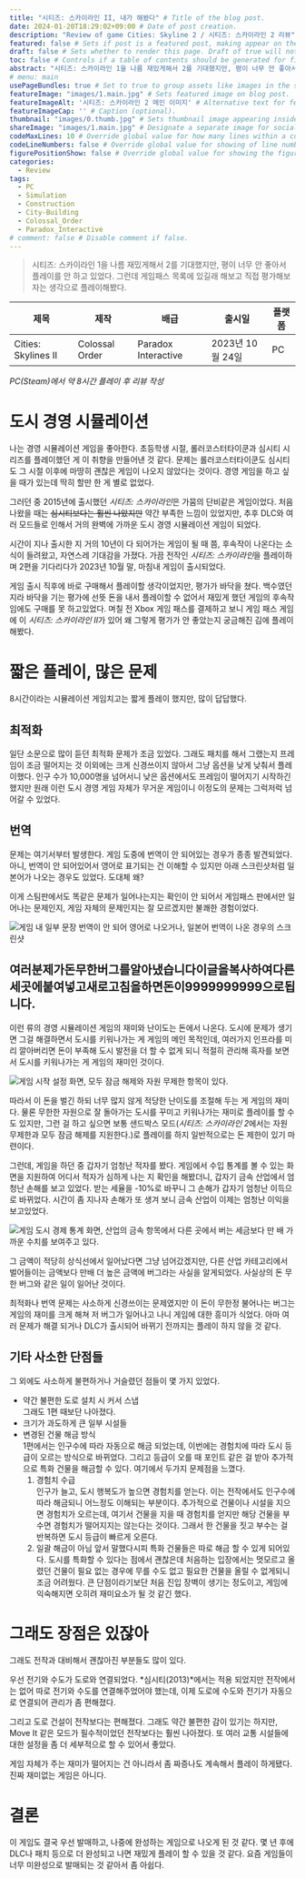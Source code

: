 ```yaml
---
title: "시티즈: 스카이라인 II, 내가 해봤다" # Title of the blog post.
date: 2024-01-20T18:29:02+09:00 # Date of post creation.
description: "Review of game Cities: Skyline 2 / 시티즈: 스카이라인 2 리뷰" # Description used for search engine.
featured: false # Sets if post is a featured post, making appear on the home page side bar.
draft: false # Sets whether to render this page. Draft of true will not be rendered.
toc: false # Controls if a table of contents should be generated for first-level links automatically.
abstract: "시티즈: 스카이라인 1을 나름 재밌게해서 2를 기대했지만, 평이 너무 안 좋아서 플레이를 안 하고 있었다. 그런데 게임패스 목록에 있길래 해보고 직접 평가해보자는 생각으로 플레이해봤다."
# menu: main
usePageBundles: true # Set to true to group assets like images in the same folder as this post.
featureImage: "images/1.main.jpg" # Sets featured image on blog post.
featureImageAlt: '시티즈: 스카이라인 2 메인 이미지' # Alternative text for featured image.
featureImageCap: '' # Caption (optional).
thumbnail: "images/0.thumb.jpg" # Sets thumbnail image appearing inside card on homepage.
shareImage: "images/1.main.jpg" # Designate a separate image for social media sharing.
codeMaxLines: 10 # Override global value for how many lines within a code block before auto-collapsing.
codeLineNumbers: false # Override global value for showing of line numbers within code block.
figurePositionShow: false # Override global value for showing the figure label.
categories:
  - Review
tags:
  - PC
  - Simulation
  - Construction
  - City-Building
  - Colossal_Order
  - Paradox_Interactive
# comment: false # Disable comment if false.
---
```

> 시티즈: 스카이라인 1을 나름 재밌게해서 2를 기대했지만, 평이 너무 안 좋아서 플레이를 안 하고 있었다. 그런데 게임패스 목록에 있길래 해보고 직접 평가해보자는 생각으로 플레이해봤다.

| 제목                | 제작           | 배급                | 출시일           | 플랫폼 |
| ------------------- | -------------- | ------------------- | ---------------- | ------ |
| Cities: Skylines II | Colossal Order | Paradox Interactive | 2023년 10월 24일 | PC     |

_PC(Steam)에서 약 8시간 플레이 후 리뷰 작성_

# 도시 경영 시뮬레이션

나는 경영 시뮬레이션 게임을 좋아한다. 초등학생 시절, 롤러코스터타이쿤과 심시티 시리즈를 플레이했던 게 이 취향을 만들어낸 것 같다. 문제는 롤러코스터타이쿤도 심시티도 그 시절 이후에 마땅히 괜찮은 게임이 나오지 않았다는 것이다. 경영 게임을 하고 싶을 때가 있는데 딱히 할만 한 게 별로 없었다.

그러던 중 2015년에 출시했던 *시티즈: 스카이라인*은 가뭄의 단비같은 게임이었다. 처음 나왔을 때는 ~~심시티보다는 훨씬 나았지만~~ 약간 부족한 느낌이 있었지만, 추후 DLC와 여러 모드들로 인해서 거의 완벽에 가까운 도시 경영 시뮬레이션 게임이 되었다.

시간이 지나 출시한 지 거의 10년이 다 되어가는 게임이 될 때 쯤, 후속작이 나온다는 소식이 들려왔고, 자연스레 기대감을 가졌다. 가끔 전작인 *시티즈: 스카이라인*을 플레이하며 2편을 기다리다가 2023년 10월 말, 마침내 게임이 출시되었다.

게임 출시 직후에 바로 구매해서 플레이할 생각이었지만, 평가가 바닥을 쳤다. 백수였던지라 바닥을 기는 평가에 선뜻 돈을 내서 플레이할 수 없어서 재밌게 했던 게임의 후속작임에도 구매를 못 하고있었다. 며칠 전 Xbox 게임 패스를 결제하고 보니 게임 패스 게임에 이 *시티즈: 스카이라인 II*가 있어 왜 그렇게 평가가 안 좋았는지 궁금해진 김에 플레이해봤다.

# 짧은 플레이, 많은 문제

8시간이라는 시뮬레이션 게임치고는 짧게 플레이 했지만, 많이 답답했다.

## 최적화

일단 소문으로 많이 듣던 최적화 문제가 조금 있었다. 그래도 패치를 해서 그랬는지 프레임이 조금 떨어지는 것 이외에는 크게 신경쓰이지 않아서 그냥 옵션을 낮게 낮춰서 플레이했다. 인구 수가 10,000명을 넘어서니 낮은 옵션에서도 프레임이 떨어지기 시작하긴 했지만 원래 이런 도시 경영 게임 자체가 무거운 게임이니 이정도의 문제는 그럭저럭 넘어갈 수 있었다.

## 번역

문제는 여기서부터 발생한다. 게임 도중에 번역이 안 되어있는 경우가 종종 발견되었다. 아니, 번역이 안 되어있어서 영어로 표기되는 건 이해할 수 있지만 아래 스크린샷처럼 일본어가 나오는 경우도 있었다. 도대체 왜?

이게 스팀판에서도 똑같은 문제가 일어나는지는 확인이 안 되어서 게임패스 판에서만 일어나는 문제인지, 게임 자체의 문제인지는 잘 모르겠지만 불쾌한 경험이었다.

![게임 내 일부 문장 번역이 안 되어 영어로 나오거나, 일본어 번역이 나온 경우의 스크린샷](images/2.translation.png "번역이 안 되어 영어로 나오는 건 그래도 조금 이해해보려고 했으나(상단 세 이미지), 일본어 번역이 나오는 경우도 있었다(아래 이미지).")

## 여러분제가돈무한버그를알아냈습니다이글을복사하여다른세곳에붙여넣고새로고침을하면돈이9999999999으로됩니다.

이런 류의 경영 시뮬레이션 게임의 재미와 난이도는 돈에서 나온다. 도시에 문제가 생기면 그걸 해결하면서 도시를 키워나가는 게 게임의 메인 목적인데, 여러가지 인프라를 미리 깔아버리면 돈이 부족해 도시 발전을 더 할 수 없게 되니 적절히 관리해 흑자를 보면서 도시를 키워나가는 게 게임의 재미인 것이다.

![게임 시작 설정 화면, 모두 잠금 해제와 자원 무제한 항목이 있다.](images/3.png "도시 꾸미기 같은 무제한 플레이를 하고싶으면 게임 설정에서 지원하는 무제한 플레이를 하면 되는 것이다.")

따라서 이 돈을 벌긴 하되 너무 많지 않게 적당한 난이도를 조절해 두는 게 게임의 재미다. 물론 무한한 자원으로 잘 돌아가는 도시를 꾸미고 키워나가는 재미로 플레이를 할 수도 있지만, 그런 걸 하고 싶으면 보통 샌드박스 모드(*시티즈: 스카이라인 2*에서는 자원 무제한과 모두 잠금 해제를 지원한다.)로 플레이를 하지 일반적으로는 돈 제한이 있기 마련이다.

그런데, 게임을 하던 중 갑자기 엄청난 적자를 봤다. 게임에서 수입 통계를 볼 수 있는 화면을 지원하여 어디서 적자가 심하게 나는 지 확인을 해봤더니, 갑자기 금속 산업에서 엄청난 손해를 보고 있었다. 받는 세율을 -10%로 바꾸니 그 손해가 갑자기 엄청난 이득으로 바뀌었다. 시간이 좀 지나자 손해가 또 생겨 보니 금속 산업이 이제는 엄청난 이익을 보고있었다.

![게임 도시 경제 통계 화면, 산업의 금속 항목에서 다른 곳에서 버는 세금보다 만 배 가까운 수치를 보여주고 있다.](images/4.png "갑자기 금속 산업에 무슨 일이 벌어졌는지, 다른 곳에서 몇 천에서 몇 만의 이익을 볼 때 혼자 일 억이 넘는 세금이 나오고 있었다.")

그 금액이 적당히 상식선에서 일어났다면 그냥 넘어갔겠지만, 다른 산업 카테고리에서 벌어들이는 금액보다 만배 더 높은 금액에 버그라는 사실을 알게되었다. 사실상의 돈 무한 버그와 같은 일이 일어난 것이다.

최적화나 번역 문제는 사소하게 신경쓰이는 문제였지만 이 돈이 무한정 불어나는 버그는 게임의 재미를 크게 해쳐 저 버그가 일어나고 나니 게임에 대한 흥미가 식었다. 아마 여러 문제가 해결 되거나 DLC가 출시되어 바뀌기 전까지는 플레이 하지 않을 것 같다.

## 기타 사소한 단점들

그 외에도 사소하게 불편하거나 거슬렸던 점들이 몇 가지 있었다.

* 약간 불편한 도로 설치 시 커서 스냅   
  그래도 1편 때보단 나아졌다.
* 크기가 과도하게 큰 일부 시설들
* 변경된 건물 해금 방식    
  1편에서는 인구수에 따라 자동으로 해금 되었는데, 이번에는 경험치에 따라 도시 등급이 오르는 방식으로 바뀌었다. 그리고 등급이 오를 때 포인트 같은 걸 받아 추가적으로 특화 건물을 해금할 수 있다. 여기에서 두가지 문제점을 느꼈다.
  1. 경험치 수급   
     인구가 늘고, 도시 행복도가 높으면 경험치를 얻는다. 이는 전작에서도 인구수에 따라 해금되니 어느정도 이해되는 부분이다. 추가적으로 건물이나 시설을 지으면 경험치가 오르는데, 여기서 건물을 지을 때 경험치를 얻지만 해당 건물을 부수면 경험치가 떨어지지는 않는다는 것이다. 그래서 한 건물을 짓고 부수는 걸 반복하면 도시 등급이 빠르게 오른다.
  2. 일괄 해금이 아님
     앞서 말했다시피 특화 건물들은 따로 해금 할 수 있게 되어있다. 도시를 특화할 수 있다는 점에서 괜찮은데 처음하는 입장에서는 멋모르고 올렸던 건물이 필요 없는 경우에 무를 수도 없고 필요한 건물을 올릴 수 없게되니 조금 어려웠다. 큰 단점이라기보단 처음 진입 장벽이 생기는 정도이고, 게임에 익숙해지면 오히려 재미요소가 될 것 같긴 했다.


# 그래도 장점은 있잖아

그래도 전작과 대비해서 괜찮아진 부분들도 많이 있다.

우선 전기와 수도가 도로와 연결되었다. *심시티(2013)*에서는 적용 되었지만 전작에서는 없어 따로 전기와 수도를 연결해주었어야 했는데, 이제 도로에 수도와 전기가 자동으로 연결되어 관리가 좀 편해졌다.

그리고 도로 건설이 전작보다는 편해졌다. 그래도 약간 불편한 감이 있기는 하지만, Move It 같은 모드가 필수적이었던 전작보다는 훨씬 나아졌다. 또 여러 교통 시설들에 대한 설정을 좀 더 세부적으로 할 수 있어서 좋았다.

게임 자체가 주는 재미가 떨어지는 건 아니라서 좀 짜증나도 계속해서 플레이 하게됐다. 진짜 재미없는 게임은 아니다.

# 결론

이 게임도 결국 우선 발매하고, 나중에 완성하는 게임으로 나오게 된 것 같다. 몇 년 후에 DLC나 패치 등으로 더 완성되고 나면 재밌게 플레이 할 수 있을 것 같다. 요즘 게임들이 너무 미완성으로 발매되는 것 같아서 좀 아쉽다.
